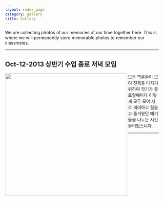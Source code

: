 ```yaml
---
layout: index_page
category: gallery
title: Gallery
---
```


We are collecting photos of our memories of our time together here. This is where we will permanently store memorable photos to remember our classmates. 

<hr>

## Oct-12-2013 상반기 수업 종료 저녁 모임

<img src="https://user-images.githubusercontent.com/82404/285176849-566e5b13-0651-4bdd-b487-9ca7ac15c806.png" align='left' height="400" />

모든 학우들이 모여 친목을 다지기 위하여 학기가 종료할때마다 이렇게 모두 모여
서로 격려하고 힘들고 즐거웠던 얘기들을 나누는 시간들이었스니다. 


<hr>

